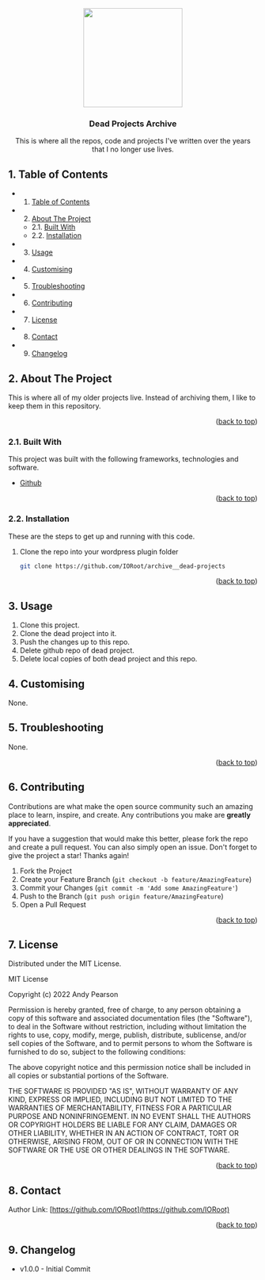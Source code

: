

<div id="top"></div>

<div align="center">


<img src="https://svg-rewriter.sachinraja.workers.dev/?url=https%3A%2F%2Fcdn.jsdelivr.net%2Fnpm%2F%40mdi%2Fsvg%406.7.96%2Fsvg%2Fskull-crossbones-outline.svg&fill=%231E293B&width=200px&height=200px" style="width:200px;"/>

<h3 align="center">Dead Projects Archive</h3>

<p align="center">
    This is where all the repos, code and projects I've written over the years that I no longer use lives.
</p>    
</div>

##  1. <a name='TableofContents'></a>Table of Contents


* 1. [Table of Contents](#TableofContents)
* 2. [About The Project](#AboutTheProject)
	* 2.1. [Built With](#BuiltWith)
	* 2.2. [Installation](#Installation)
* 3. [Usage](#Usage)
* 4. [ Customising](#Customising)
* 5. [Troubleshooting](#Troubleshooting)
* 6. [Contributing](#Contributing)
* 7. [License](#License)
* 8. [Contact](#Contact)
* 9. [Changelog](#Changelog)



##  2. <a name='AboutTheProject'></a>About The Project

This is where all of my older projects live. Instead of archiving them, I like to keep them in this repository.

<p align="right">(<a href="#top">back to top</a>)</p>


###  2.1. <a name='BuiltWith'></a>Built With

This project was built with the following frameworks, technologies and software.

* [Github](https://github.com/)

<p align="right">(<a href="#top">back to top</a>)</p>


###  2.2. <a name='Installation'></a>Installation

These are the steps to get up and running with this code.

1. Clone the repo into your wordpress plugin folder
    ```sh
    git clone https://github.com/IORoot/archive__dead-projects
    ```


<p align="right">(<a href="#top">back to top</a>)</p>


##  3. <a name='Usage'></a>Usage

1. Clone this project.
2. Clone the dead project into it.
3. Push the changes up to this repo.
4. Delete github repo of dead project.
5. Delete local copies of both dead project and this repo.

##  4. <a name='Customising'></a> Customising

None.

##  5. <a name='Troubleshooting'></a>Troubleshooting

None.

<p align="right">(<a href="#top">back to top</a>)</p>


##  6. <a name='Contributing'></a>Contributing

Contributions are what make the open source community such an amazing place to learn, inspire, and create. Any contributions you make are **greatly appreciated**.

If you have a suggestion that would make this better, please fork the repo and create a pull request. You can also simply open an issue.
Don't forget to give the project a star! Thanks again!

1. Fork the Project
2. Create your Feature Branch (`git checkout -b feature/AmazingFeature`)
3. Commit your Changes (`git commit -m 'Add some AmazingFeature'`)
4. Push to the Branch (`git push origin feature/AmazingFeature`)
5. Open a Pull Request

<p align="right">(<a href="#top">back to top</a>)</p>



##  7. <a name='License'></a>License

Distributed under the MIT License.

MIT License

Copyright (c) 2022 Andy Pearson

Permission is hereby granted, free of charge, to any person obtaining a copy
of this software and associated documentation files (the "Software"), to deal
in the Software without restriction, including without limitation the rights
to use, copy, modify, merge, publish, distribute, sublicense, and/or sell
copies of the Software, and to permit persons to whom the Software is
furnished to do so, subject to the following conditions:

The above copyright notice and this permission notice shall be included in all
copies or substantial portions of the Software.

THE SOFTWARE IS PROVIDED "AS IS", WITHOUT WARRANTY OF ANY KIND, EXPRESS OR
IMPLIED, INCLUDING BUT NOT LIMITED TO THE WARRANTIES OF MERCHANTABILITY,
FITNESS FOR A PARTICULAR PURPOSE AND NONINFRINGEMENT. IN NO EVENT SHALL THE
AUTHORS OR COPYRIGHT HOLDERS BE LIABLE FOR ANY CLAIM, DAMAGES OR OTHER
LIABILITY, WHETHER IN AN ACTION OF CONTRACT, TORT OR OTHERWISE, ARISING FROM,
OUT OF OR IN CONNECTION WITH THE SOFTWARE OR THE USE OR OTHER DEALINGS IN THE
SOFTWARE.

<p align="right">(<a href="#top">back to top</a>)</p>



##  8. <a name='Contact'></a>Contact

Author Link: [https://github.com/IORoot](https://github.com/IORoot)

<p align="right">(<a href="#top">back to top</a>)</p>

##  9. <a name='Changelog'></a>Changelog

- v1.0.0 - Initial Commit
